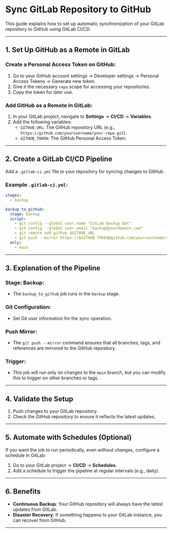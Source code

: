 # Sync GitLab Repository to GitHub

This guide explains how to set up automatic synchronization of your GitLab repository to GitHub using GitLab CI/CD.

---

## 1. Set Up GitHub as a Remote in GitLab

### Create a Personal Access Token on GitHub:

1. Go to your GitHub account settings → Developer settings → Personal Access Tokens → Generate new token.
2. Give it the necessary `repo` scope for accessing your repositories.
3. Copy the token for later use.

### Add GitHub as a Remote in GitLab:

1. In your GitLab project, navigate to **Settings** → **CI/CD** → **Variables**.
2. Add the following variables:
   - `GITHUB_URL`: The GitHub repository URL (e.g., `https://github.com/yourusername/your-repo.git`).
   - `GITHUB_TOKEN`: The GitHub Personal Access Token.

---

## 2. Create a GitLab CI/CD Pipeline

Add a `.gitlab-ci.yml` file to your repository for syncing changes to GitHub.

### Example `.gitlab-ci.yml`:

```yaml
stages:
  - backup

backup_to_github:
  stage: backup
  script:
    - git config --global user.name "GitLab Backup Bot"
    - git config --global user.email "backup@yourdomain.com"
    - git remote add github $GITHUB_URL
    - git push --mirror https://$GITHUB_TOKEN@github.com/yourusername/your-repo.git
  only:
    - main
```

---

## 3. Explanation of the Pipeline

### Stage: Backup:

- The `backup_to_github` job runs in the `backup` stage.

### Git Configuration:

- Set Git user information for the sync operation.

### Push Mirror:

- The `git push --mirror` command ensures that all branches, tags, and references are mirrored to the GitHub repository.

### Trigger:

- This job will run only on changes to the `main` branch, but you can modify this to trigger on other branches or tags.

---

## 4. Validate the Setup

1. Push changes to your GitLab repository.
2. Check the GitHub repository to ensure it reflects the latest updates.

---

## 5. Automate with Schedules (Optional)

If you want the job to run periodically, even without changes, configure a schedule in GitLab:

1. Go to your GitLab project → **CI/CD** → **Schedules**.
2. Add a schedule to trigger the pipeline at regular intervals (e.g., daily).

---

## 6. Benefits

- **Continuous Backup**: Your GitHub repository will always have the latest updates from GitLab.
- **Disaster Recovery**: If something happens to your GitLab instance, you can recover from GitHub.

---
